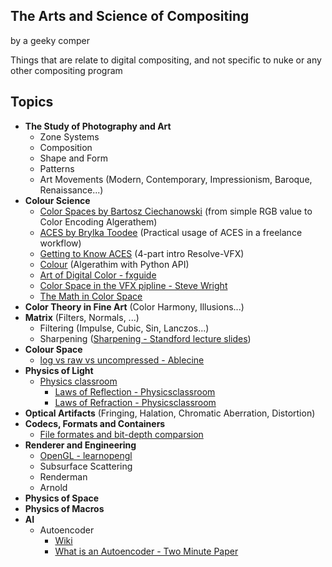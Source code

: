## The Arts and Science of Compositing
by a geeky comper

Things that are relate to digital compositing, and not specific to nuke or any other compositing program

## Topics
- **The Study of Photography and Art**
  - Zone Systems
  - Composition
  - Shape and Form
  - Patterns
  - Art Movements (Modern, Contemporary, Impressionism, Baroque, Renaissance...)
- **Colour Science**
  - [Color Spaces by Bartosz Ciechanowski](https://ciechanow.ski/color-spaces/) (from simple RGB value to Color Encoding Algerathem)
  - [ACES by Brylka Toodee](https://www.toodee.de/?page_id=752) (Practical usage of ACES in a freelance workflow)
  - [Getting to Know ACES](https://mixinglight.com/tutorial-series/getting-to-know-aces/) (4-part intro Resolve-VFX)
  - [Colour](https://github.com/colour-science/colour/blob/develop/README.rst) (Algerathim with Python API)
  - [Art of Digital Color - fxguide](https://www.fxguide.com/fxfeatured/the-art-of-digital-color/)
  - [Color Space in the VFX pipline - Steve Wright](https://www.fxecademy.com/color-spaces-of-the-vfx-pipeline)
  - [The Math in Color Space](https://thevfxdesk.com/2019/01/07/colorspace-for-cgi-artist-part-i/)
- **Color Theory in Fine Art** (Color Harmony, Illusions...)
- **Matrix** (Filters, Normals, ...)
  - Filtering (Impulse, Cubic, Sin, Lanczos...)
  - Sharpening ([Sharpening - Standford lecture slides](https://web.stanford.edu/class/cs448f/lectures/2.1/Sharpening.pdf))
- **Colour Space**
  - [log vs raw vs uncompressed - Ablecine](https://www.abelcine.com/articles/blog-and-knowledge/tutorials-and-guides/raw-log-and-uncompressed-explained)
- **Physics of Light**
  - [Physics classroom](https://www.physicsclassroom.com/class)
    - [Laws of Reflection - Physicsclassroom](https://www.physicsclassroom.com/class/refln)
    - [Laws of Refraction - Physicsclassroom](https://www.physicsclassroom.com/class/refrn)
- **Optical Artifacts** (Fringing, Halation, Chromatic Aberration, Distortion)
- **Codecs, Formats and Containers**
  - [File formates and bit-depth comparsion](https://taukeke.com/2014/10/comparing-bit-depth-and-format-for-colour-grading/)
- **Renderer and Engineering**
  - [OpenGL - learnopengl](https://learnopengl.com/)
  - Subsurface Scattering
  - Renderman
  - Arnold
- **Physics of Space**
- **Physics of Macros**
- **AI**
  - Autoencoder
    - [Wiki](https://en.wikipedia.org/wiki/Autoencoder)
    - [What is an Autoencoder - Two Minute Paper](https://www.youtube.com/watch?v=Rdpbnd0pCiI)
